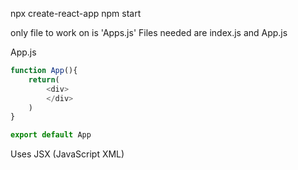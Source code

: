 npx create-react-app <app name here>
npm start

only file to work on is 'Apps.js'
Files needed are index.js and App.js

App.js
```JavaScript
function App(){
    return(
        <div>
        </div>
    )
}

export default App
```
Uses JSX (JavaScript XML)


